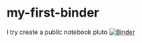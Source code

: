 # my-first-binder
I try create  a public notebook pluto
[![Binder](https://mybinder.org/badge_logo.svg)](https://mybinder.org/v2/gh/Yofr3H/my-first-binder/HEAD)
